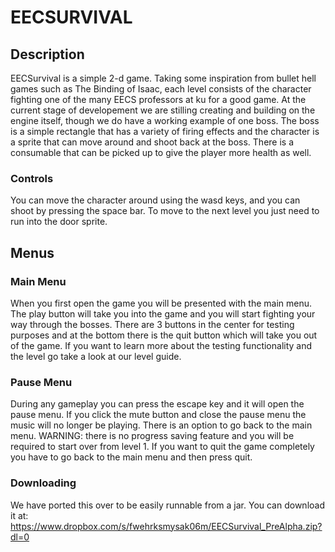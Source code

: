 
# EECSURVIVAL
                          

## Description
EECSurvival is a simple 2-d game. Taking some inspiration from bullet hell games such as The Binding of Isaac, each level consists of the character fighting one of the many EECS professors at ku for a good game. At the current stage of developement we are stilling creating and building on the engine itself, though we do have a working example of one boss. The boss is a simple rectangle that has a variety of firing effects and the character is a sprite that can move around and shoot back at the boss. There is a consumable that can be picked up to give the player more health as well.

### Controls
You can move the character around using the wasd keys, and you can shoot by pressing the space bar. To move to the next level you just need to run into the door sprite. 

## Menus

### Main Menu

When you first open the game you will be presented with the main menu. The play button will take you into the game and you will start fighting your way through the bosses. There are 3 buttons in the center for testing purposes and at the bottom there is the quit button which will take you out of the game. If you want to learn more about the testing functionality and the level go take a look at our level guide. 

### Pause Menu

During any gameplay you can press the escape key and it will open the pause menu. If you click the mute button and close the pause menu the music will no longer be playing. There is an option to go back to the main menu. WARNING: there is no progress saving feature and you will be required to start over from level 1. If you want to quit the game completely you have to go back to the main menu and then press quit. 

### Downloading
We have ported this over to be easily runnable from a jar. You can download it at: https://www.dropbox.com/s/fwehrksmysak06m/EECSurvival_PreAlpha.zip?dl=0
